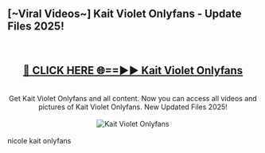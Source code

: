 <h2>[~Viral Videos~] Kait Violet Onlyfans - Update Files 2025!</h2>
<br>
<div align="center">
<h2><a href="https://betterlinks.top/A2PfLJ" rel="nofollow">🔴 CLICK HERE 🌐==►► Kait Violet Onlyfans</a></h2>
<br>
Get Kait Violet Onlyfans and all content. Now you can access all videos and pictures of Kait Violet Onlyfans. New Updated Files 2025!
<br>
<br>
<a href="https://betterlinks.top/A2PfLJ" rel="nofollow" data-target="animated-image.originalLink"><img src="https://i.ibb.co.com/WyWwxjT/player-gif2.gif" alt="Kait Violet Onlyfans" style="max-width: 100%; display: inline-block;" data-target="animated-image.originalImage"></a>
</div>
<br>
nicole kait onlyfans